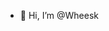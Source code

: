 - 👋 Hi, I’m @Wheesk
<!---
Wheesk/Wheesk is a ✨ special ✨ repository because its `README.md` (this file) appears on your GitHub profile.
You can click the Preview link to take a look at your changes.
--->
